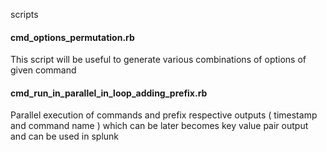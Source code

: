 scripts
#### cmd_options_permutation.rb
This script will be useful to generate various combinations of options of given command

#### cmd_run_in_parallel_in_loop_adding_prefix.rb
Parallel execution of commands and prefix respective outputs ( timestamp and command name ) which can be later becomes key value pair output and can be used in splunk
